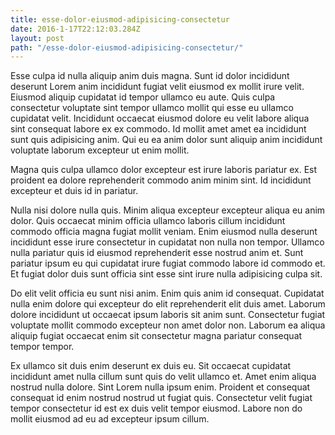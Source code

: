```yaml
---
title: esse-dolor-eiusmod-adipisicing-consectetur
date: 2016-1-17T22:12:03.284Z
layout: post
path: "/esse-dolor-eiusmod-adipisicing-consectetur/"
---
```


Esse culpa id nulla aliquip anim duis magna. Sunt id dolor incididunt deserunt Lorem anim incididunt fugiat velit eiusmod ex mollit irure velit. Eiusmod aliquip cupidatat id tempor ullamco eu aute. Quis culpa consectetur voluptate sint tempor ullamco mollit qui esse eu ullamco cupidatat velit. Incididunt occaecat eiusmod dolore eu velit labore aliqua sint consequat labore ex ex commodo. Id mollit amet amet ea incididunt sunt quis adipisicing anim. Qui eu ea anim dolor sunt aliquip anim incididunt voluptate laborum excepteur ut enim mollit.

Magna quis culpa ullamco dolor excepteur est irure laboris pariatur ex. Est proident ea dolore reprehenderit commodo anim minim sint. Id incididunt excepteur et duis id in pariatur.

Nulla nisi dolore nulla quis. Minim aliqua excepteur excepteur aliqua eu anim dolor. Quis occaecat minim officia ullamco laboris cillum incididunt commodo officia magna fugiat mollit veniam. Enim eiusmod nulla deserunt incididunt esse irure consectetur in cupidatat non nulla non tempor. Ullamco nulla pariatur quis id eiusmod reprehenderit esse nostrud anim et. Sunt pariatur ipsum eu qui cupidatat irure fugiat commodo labore id commodo et. Et fugiat dolor duis sunt officia sint esse sint irure nulla adipisicing culpa sit.

Do elit velit officia eu sunt nisi anim. Enim quis anim id consequat. Cupidatat nulla enim dolore qui excepteur do elit reprehenderit elit duis amet. Laborum dolore incididunt ut occaecat ipsum laboris sit anim sunt. Consectetur fugiat voluptate mollit commodo excepteur non amet dolor non. Laborum ea aliqua aliquip fugiat occaecat enim sit consectetur magna pariatur consequat tempor tempor.

Ex ullamco sit duis enim deserunt ex duis eu. Sit occaecat cupidatat incididunt amet nulla cillum sunt quis do velit ullamco et. Amet enim aliqua nostrud nulla dolore. Sint Lorem nulla ipsum enim. Proident et consequat consequat id enim nostrud nostrud ut fugiat quis. Consectetur velit fugiat tempor consectetur id est ex duis velit tempor eiusmod. Labore non do mollit eiusmod ad eu ad excepteur ipsum cillum.